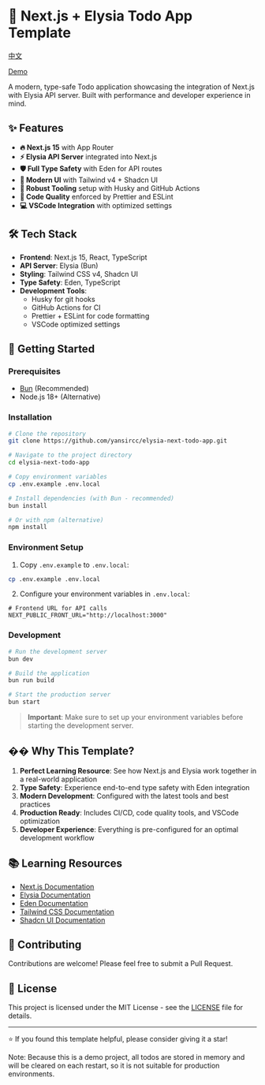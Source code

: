 # 🚀 Next.js + Elysia Todo App Template

[中文](README.zh-CN.md)

[Demo](https://elysia-next-todo-app.vercel.app/)

A modern, type-safe Todo application showcasing the integration of Next.js with Elysia API server. Built with performance and developer experience in mind.

## ✨ Features

- **🔥 Next.js 15** with App Router
- **⚡ Elysia API Server** integrated into Next.js
- **🛡️ Full Type Safety** with Eden for API routes
- **🎨 Modern UI** with Tailwind v4 + Shadcn UI
- **🔧 Robust Tooling** setup with Husky and GitHub Actions
- **📝 Code Quality** enforced by Prettier and ESLint
- **💻 VSCode Integration** with optimized settings

## 🛠️ Tech Stack

- **Frontend**: Next.js 15, React, TypeScript
- **API Server**: Elysia (Bun)
- **Styling**: Tailwind CSS v4, Shadcn UI
- **Type Safety**: Eden, TypeScript
- **Development Tools**:
  - Husky for git hooks
  - GitHub Actions for CI
  - Prettier + ESLint for code formatting
  - VSCode optimized settings

## 🚀 Getting Started

### Prerequisites

- [Bun](https://bun.sh/) (Recommended)
- Node.js 18+ (Alternative)

### Installation

```bash
# Clone the repository
git clone https://github.com/yansircc/elysia-next-todo-app.git

# Navigate to the project directory
cd elysia-next-todo-app

# Copy environment variables
cp .env.example .env.local

# Install dependencies (with Bun - recommended)
bun install

# Or with npm (alternative)
npm install
```

### Environment Setup

1. Copy `.env.example` to `.env.local`:

```bash
cp .env.example .env.local
```

2. Configure your environment variables in `.env.local`:

```env
# Frontend URL for API calls
NEXT_PUBLIC_FRONT_URL="http://localhost:3000"
```

### Development

```bash
# Run the development server
bun dev

# Build the application
bun run build

# Start the production server
bun start
```

> **Important**: Make sure to set up your environment variables before starting the development server.

## �� Why This Template?

1. **Perfect Learning Resource**: See how Next.js and Elysia work together in a real-world application
2. **Type Safety**: Experience end-to-end type safety with Eden integration
3. **Modern Development**: Configured with the latest tools and best practices
4. **Production Ready**: Includes CI/CD, code quality tools, and VSCode optimization
5. **Developer Experience**: Everything is pre-configured for an optimal development workflow

## 📚 Learning Resources

- [Next.js Documentation](https://nextjs.org/docs)
- [Elysia Documentation](https://elysiajs.com/)
- [Eden Documentation](https://github.com/elysiajs/eden)
- [Tailwind CSS Documentation](https://tailwindcss.com/docs)
- [Shadcn UI Documentation](https://ui.shadcn.com/)

## 🤝 Contributing

Contributions are welcome! Please feel free to submit a Pull Request.

## 📝 License

This project is licensed under the MIT License - see the [LICENSE](LICENSE) file for details.

---

⭐ If you found this template helpful, please consider giving it a star!

Note: Because this is a demo project, all todos are stored in memory and will be cleared on each restart, so it is not suitable for production environments.
